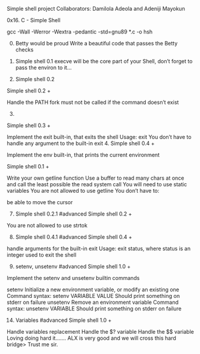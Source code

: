 Simple shell project Collaborators: Damilola Adeola and Adeniji Mayokun

0x16. C - Simple Shell

gcc -Wall -Werror -Wextra -pedantic -std=gnu89 *.c -o hsh

0. Betty would be proud
Write a beautiful code that passes the Betty checks

1. Simple shell 0.1
execve will be the core part of your Shell, don’t forget to pass the environ to it…

2. Simple shell 0.2

Simple shell 0.2 +

Handle the PATH
fork must not be called if the command doesn’t exist

3.
Simple shell 0.3 +

Implement the exit built-in, that exits the shell
Usage: exit
You don’t have to handle any argument to the built-in exit
4.
Simple shell 0.4 +

Implement the env built-in, that prints the current environment

Simple shell 0.1 +

Write your own getline function
Use a buffer to read many chars at once and call the least possible the read system call
You will need to use static variables
You are not allowed to use getline
You don’t have to:

be able to move the cursor



7. Simple shell 0.2.1
#advanced
Simple shell 0.2 +

You are not allowed to use strtok



8. Simple shell 0.4.1
#advanced
Simple shell 0.4 +

handle arguments for the built-in exit
Usage: exit status, where status is an integer used to exit the shell


9. setenv, unsetenv
#advanced
Simple shell 1.0 +

Implement the setenv and unsetenv builtin commands

setenv
Initialize a new environment variable, or modify an existing one
Command syntax: setenv VARIABLE VALUE
Should print something on stderr on failure
unsetenv
Remove an environment variable
Command syntax: unsetenv VARIABLE
Should print something on stderr on failure

14. Variables
#advanced
Simple shell 1.0 +

Handle variables replacement
Handle the $? variable
Handle the $$ variable
Loving doing hard it.......
ALX is very good and we will cross this hard bridge> Trust me sir.
